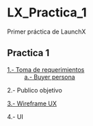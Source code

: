 # LX_Practica_1
Primer práctica de LaunchX

<h2>
Practica 1
</h2>

<dl>
        <dt><a href="https://github.com/Angosk/LX_Practica_1/blob/main/1.-%20Requerimientos%20Abogaboot.pdf">1.- Toma de requerimientos</a></dt>
        <dd><a href="https://github.com/Angosk/LX_Practica_1/blob/main/abogabootBuyerPerson.png">a.- Buyer persona</a></dd>
</dl>
  
<p>  
 2.- Publico objetivo
 
</p>
  
<p>  
  <a href="https://github.com/Angosk/LX_Practica_1/blob/main/AbogabootWireframe.pdf">3.- Wireframe UX</a>
</p>

<p>
  4.- UI
</p>
 
 
